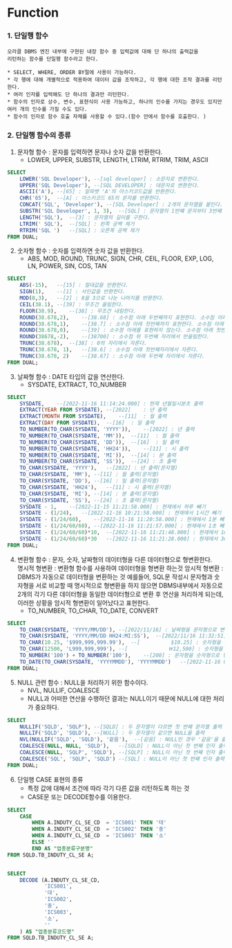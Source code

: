# Function

### 1. 단일행 함수
    오라클 DBMS 엔진 내부에 구현된 내장 함수 중 입력값에 대해 단 하나의 출력값을 
    리턴하는 함수를 단일행 함수라고 한다.
    
    * SELECT, WHERE, ORDER BY절에 사용이 가능하다. 
    * 각 행에 대해 개별적으로 적용하여 데이터 값을 조작하고, 각 행에 대한 조작 결과를 리턴한다.
    * 여러 인자를 입력해도 단 하나의 결과만 리턴한다. 
    * 함수의 인자로 상수, 변수, 표현식이 사용 가능하고, 하나의 인수를 가지는 경우도 있지만 여러 개의 인수를 가질 수도 있다. 
    * 함수의 인자로 함수 호출 자체를 사용할 수 있다.(함수 안에서 함수를 호출한다. )

### 2. 단일행 함수의 종류 
1. 문자형 함수 : 문자를 입력하면 문자나 숫자 값을 반환한다.
    * LOWER, UPPER, SUBSTR, LENGTH, LTRIM, RTRIM, TRIM, ASCII 
```sql
SELECT 
	LOWER('SQL Developer'),	--[sql developer] : 소문자로 변환한다.
	UPPER('SQL Developer'), --[SQL DEVELOPER] : 대문자로 변환한다.
	ASCII('A'),	--[65] : 알파벳 'A'의 아스키코드값을 반환한다.
	CHR('65'),	--[A] : 아스키코드 65의 문자를 반환한다.
	CONCAT('SQL', 'Developer'),	--[SQL Developer] : 2개의 문자열을 붙인다.
	SUBSTR('SQL Developer', 1, 3),	--[SQL] : 문자열의 1번쨰 문자부터 3번째 문자까리 잘라낸다.
	LENGTH('SQL'),	--[3] : 문자열의 길이를 구한다.
	LTRIM(' SQL'),	--[SQL] : 왼쪽 공백 제거
	RTRIM('SQL ')	--[SQL] : 오른쪽 공백 제거
FROM DUAL;
```

2. 숫자형 함수 : 숫자를 입력하면 숫자 값을 반환한다. 
    * ABS, MOD, ROUND, TRUNC, SIGN, CHR, CEIL, FLOOR, EXP, LOG, LN, POWER, SIN, COS, TAN
```sql
SELECT 
	ABS(-15),	--[15] : 절대값을 반환한다.
	SIGN(1),	--[1] : 사인값을 반환한다.
	MOD(8,3),	--[2] : 8을 3으로 나눈 나머지를 반환한다.
	CEIL(38.1),	--[39] : 무조건 올림한다.
	FLOOR(38.9),	--[38] : 무조건 내림한다.
	ROUND(38.678,2),	--[38.68] : 소수점 아래 두번쩨까지 표현한다. 소수점 아래 세번째 자리에서 반올림한다.
	ROUND(38.678,1),	--[38.7] : 소수점 아래 첫번쩨까지 표현한다. 소수점 아래 두번째 자리에서 반올림한다.
	ROUND(38.678,0),	--[39] : 소수점 아래를 표현하지 않는다. 소수점 아래 첫번째 자리에서 반올림한다.
	ROUND(38678,-2),	--[38700] : 소수점 위 두번째 자리에서 반올림한다.
	TRUNC(38.678),	--[38] : 0의 자리에서 자른다.
	TRUNC(38.678, 1),	--[38.6] : 소수점 아래 첫번째자리에서 자른다. 
	TRUNC(38.678, 2)	--[38.67] : 소수점 아래 두번쩨 자리에서 자른다.
FROM DUAL;
```
3. 날짜형 함수 : DATE 타입의 값을 연산한다. 
    * SYSDATE, EXTRACT, TO_NUMBER
```sql
SELECT 
	SYSDATE,	--[2022-11-16 11:14:24.000] : 현재 년월일시분초 출력
	EXTRACT(YEAR FROM SYSDATE),	--[2022]	: 년 출력
	EXTRACT(MONTH FROM SYSDATE),	--[11]	: 월 출력
	EXTRACT(DAY FROM SYSDATE),	--[16]	: 일 출력
	TO_NUMBER(TO_CHAR(SYSDATE, 'YYYY')),	--[2022] : 년 출력
	TO_NUMBER(TO_CHAR(SYSDATE, 'MM')),	--[11]	: 월 출력
	TO_NUMBER(TO_CHAR(SYSDATE, 'DD')),	--[16]	: 일 출력
	TO_NUMBER(TO_CHAR(SYSDATE, 'HH24')),	--[11] : 시 출력
	TO_NUMBER(TO_CHAR(SYSDATE, 'MI')),	--[14] : 분 출력
	TO_NUMBER(TO_CHAR(SYSDATE, 'SS')),	--[24] : 초 출력
	TO_CHAR(SYSDATE, 'YYYY'),	--[2022] : 년 출력(문자열)
	TO_CHAR(SYSDATE, 'MM'),	--[11] : 월 출력(문자열)
	TO_CHAR(SYSDATE, 'DD'),	--[16] : 일 출력(문자열)
	TO_CHAR(SYSDATE, 'HH24'),	--[11] : 시 출력(문자열)
	TO_CHAR(SYSDATE, 'MI'),	--[14] : 분 출력(문자열)
	TO_CHAR(SYSDATE, 'SS'),	--[24] : 초 출력(문자열)
	SYSDATE - 1,	--[2022-11-15 11:21:58.000] : 현재에서 하루 뺴기
	SYSDATE - (1/24),	--[2022-11-16 10:21:58.000] : 현재에서 1시간 빼기
	SYSDATE - (1/24/60),	--[2022-11-16 11:20:58.000] : 현재에서 1분 빼기 
	SYSDATE - (1/24/60/60),	--[2022-11-16 11:21:57.000] : 현재에서 1초 빼기
	SYSDATE - (1/24/60/60)*10,	--[2022-11-16 11:21:48.000] : 현재에서 10초 빼기
	SYSDATE - (1/24/60/60)*30	--[2022-11-16 11:21:28.000] : 현재에서 30초 빼기
FROM DUAL;
```
4. 변환형 함수 : 문자, 숫자, 날짜형의 데이터형을 다른 데이터형으로 형변환한다. <br>
    명시적 형변환 : 변환형 함수를 사용하여 데이터형을 형변환 하는것
    암시적 형변환 : DBMS가 자동으로 데이터형을 변환하는 것 
    예를들어, SQL문 작성시 문자형과 숫자형을 서로 비교할 때 명시적으로 형변환을 하지 않으면 DBMS내부에서 자동으로 2개의 각기 다른 데이터형을
    동일한 데이터형으로 변환 후 연산을 처리하게 되는데, 이러한 상황을 암시적 형변환이 일어났다고 표현한다.
    * TO_NUMBER, TO_CHAR, TO_DATE, CONVERT
```sql
SELECT 
	TO_CHAR(SYSDATE, 'YYYY/MM/DD'),	--[2022/11/16] : 날짜형을 문자형으로 변환
	TO_CHAR(SYSDATE, 'YYYY/MM/DD HH24:MI:SS'),	--[2022/11/16 11:32:51] : 날짜형을 문자형으로 변환
	TO_CHAR(10.25, '$999,999,999.99'),	--[          $10.25] : 숫자형을 문자형으로 변환
	TO_CHAR(12500, 'L999,999,999'),	--[             ￦12,500] : 숫자형을 문자형으로 변환
	TO_NUMBER('100') + TO_NUMBER('100'),	--[200] : 문자형을 숫자형으로 변환
	TO_DATE(TO_CHAR(SYSDATE, 'YYYYMMDD'), 'YYYYMMDD')	--[2022-11-16 00:00:00.000] : 날짜형을 문자형으로 변환 후 다시 날짜형으로 변환
FROM DUAL;
```
5. NULL 관련 함수 : NULL을 처리하기 위한 함수이다.
    * NVL, NULLIF, COALESCE
    * NULL과 어떠한 연산을 수행하던 결과는 NULL이기 때문에 NULL에 대한 처리가 중요하다.
```sql
SELECT 
	NULLIF('SQLD', 'SQLP'),	--[SQLD] : 두 문자열이 다르면 첫 번째 문자열 출력
	NULLIF('SQLD', 'SQLD'),	--[NULL] : 두 문자열이 같으면 NULL을 출력
	NVL(NULLIF('SQLD', 'SQLD'), '같음'),	--[같음] : NULL인 경우 '같음'을 출력하도록
	COALESCE(NULL, NULL, 'SQLD'),	--[SQLD] : NULL이 아닌 첫 번째 인자 출력
	COALESCE(NULL, 'SQLP', 'SQLD'),	--[SQLP] : NULL이 아닌 첫 번째 인자 출력
	COALESCE('SQL', 'SQLP', 'SQLD')	--[SQL] : NULL이 아닌 첫 번째 인자 출력
FROM DUAL;
```

6. 단일행 CASE 표현의 종류
    * 특정 값에 대해서 조건에 따라 각기 다른 값을 리턴하도록 하는 것
    * CASE문 또는 DECODE함수를 이용한다. 
```sql
SELECT 
	CASE 
		WHEN A.INDUTY_CL_SE_CD  = 'ICS001' THEN '대' 
		WHEN A.INDUTY_CL_SE_CD  = 'ICS002' THEN '중'
		WHEN A.INDUTY_CL_SE_CD  = 'ICS003' THEN '소'
		ELSE ''
		END AS "업종분류구분명"
FROM SQLD.TB_INDUTY_CL_SE A;


SELECT 
	DECODE (A.INDUTY_CL_SE_CD,
			'ICS001',
			'대',
			'ICS002',
			'중',
			'ICS003',
			'소',
			''
	) AS "업종분류코드명"
FROM SQLD.TB_INDUTY_CL_SE A;
```
    
